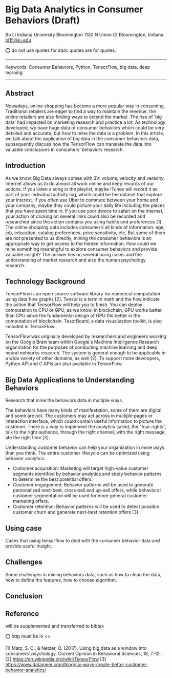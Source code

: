 # Big Data Analytics in Consumer Behaviors (Draft)

Bo Li
Indiana University Bloomington
1130 N Union Ct
Bloomington, Indiana
bl15@iu.edu

:o: do not use quotes for *italic* quotes are for quotes.

---

Keywords: Consumer Behaviors, Python, TensorFlow, big data, deep learning

---

## Abstract

Nowadays, online shopping has become a more popular way in consuming. Traditional retailers are eager to find a way to maintain the revenue, the online retailers are also finding ways to extend the market. The rise of ‘big data’ had impacted on marketing research and practice a lot. As technology developed, we have huge data of consumer behaviors which could be very detailed and accurate, but how to mine the data is a problem. In this article, we talk about the application of big data in the consumer behaviors data, subsequently discuss how the TensorFlow can translate the data into valuable conclusions in consumers’ behaviors research.


## Introduction


As we know, Big Data always comes with 3V: volume, velocity and veracity. Internet allows us to do almost all work online and keep records of our actions. If you listen a song in the playlist, maybe iTunes will record it as part of your individual activity log, which could be the dataset that explore your interest. If you often use Uber to commute between your home and your company, maybe they could picture your daily life including the places that you have spent time in. If you use your device to safari on the internet, your action of clicking on several links could also be recorded and researched since the action contains you using habits and preferences [1]. The online shopping data includes consumer’s all kinds of information: age, job, education, catalog preferences, price sensitivity, etc. But some of them are not presented to us directly, mining the consumer behaviors is an appropriate way to get access to the hidden information. How could we mine something meaningful to explore consumer behaviors and provide valuable insight? The answer lies on several using cases and the understanding of market research and also the human psychology research.


## Technology Background


TensorFlow is an open source software library for numerical computation using data flow graphs [2]. Tensor is a term in math and the flow indicate the action that TensorFlow will help you to finish. You can deploy computation to CPU or GPU, as we know, in blockchain, GPU works better than CPU since the fundamental design of GPU fits better in the computation of blockchain. TesorBoard, a data visualization toolkit, is also included in TensorFlow.   

TensorFlow was originally developed by researchers and engineers working on the Google Brain team within Google's Machine Intelligence Research organization for the purposes of conducting machine learning and deep neural networks research. The system is general enough to be applicable in a wide variety of other domains, as well [2]. To support more developers, Python API and C APIs are also available in TensorFlow.



##  Big Data Applications to Understanding Behaviors


Research that mine the behaviors data in multiple ways.

The behaviors have many kinds of manifestation, some of them are digital and some are not. The customers may act across in multiple pages or interaction interface, which could contain useful information to picture the customer. There is a way to implement the analytics called, the “four rights”, talk to the right audience, through the right channel, with the right message, ate the right time [3].

Understanding customer behavior can help your organization in more ways than you think. The entire customer lifecycle can be optimized using behavior analytics:

* Customer acquisition: Marketing will target high-value customer segments identified by behavior analytics and study behavior patterns to determine the best potential offers.
* Customer engagement: Behavior patterns will be used to generate personalized next-best, cross-sell and up-sell offers, while behavioral customer segmentation will be used for more general customer marketing offers.
* Customer retention: Behavior patterns will be used to detect possible customer churn and generate next-best retention offers [3].


## Using case


Cases that using tensorflow to deal with the consumer behavior data and provide useful insight.

## Challenges


Some challenges in mining behaviors data, such as how to clean the data, how to define the features, how to choose algorithm.

## Conclusion




## Reference

will be supplemented and transferred to bibtex

:o: http must be in <>

[1] Matz, S. C., & Netzer, O. (2017). Using big data as a window into consumers’ psychology. Current Opinion in Behavioral Sciences, 18, 7-12.
[2] https://en.wikipedia.org/wiki/TensorFlow
[3] https://www.datameer.com/blog/six-ways-create-better-customer-behavior-analytics/

